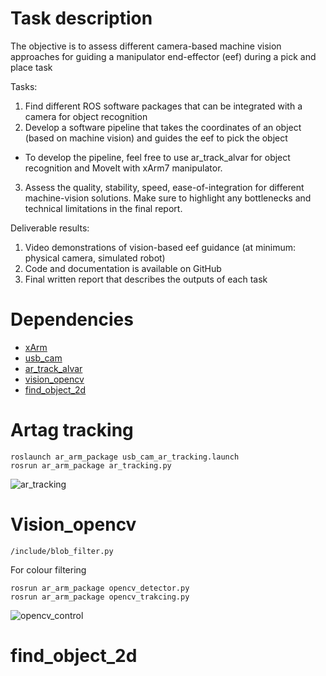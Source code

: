 <a id="top"></a>
# Task description

The objective is to assess different camera-based machine vision approaches for guiding a manipulator end-effector (eef) during a pick and place task

Tasks:
1) Find different ROS software packages that can be integrated with a camera for object recognition
2) Develop a software pipeline that takes the coordinates of an object (based on machine vision) and guides the eef to pick the object
  - To develop the pipeline, feel free to use ar_track_alvar for object recognition and MoveIt with xArm7 manipulator. 
3) Assess the quality, stability, speed, ease-of-integration for different machine-vision solutions. Make sure to highlight any bottlenecks and technical limitations in the final report. 

Deliverable results:
1) Video demonstrations of vision-based eef guidance (at minimum: physical camera, simulated robot)
2) Code and documentation is available on GitHub
3) Final written report that describes the outputs of each task



# Dependencies 
- [xArm](https://github.com/xArm-Developer/xarm_ros)
- [usb_cam](http://wiki.ros.org/usb_cam)
- [ar_track_alvar](http://wiki.ros.org/ar_track_alvar)
- [vision_opencv](http://wiki.ros.org/vision_opencv)
- [find_object_2d](http://wiki.ros.org/find_object_2d)

# Artag tracking
```
roslaunch ar_arm_package usb_cam_ar_tracking.launch
rosrun ar_arm_package ar_tracking.py
```
![ar_tracking](https://github.com/SmithSteven22/practical_experiences_in_CE/blob/ims_project/ar_control.gif)

# Vision_opencv
```
/include/blob_filter.py
```
For colour filtering
```
rosrun ar_arm_package opencv_detector.py
rosrun ar_arm_package opencv_trakcing.py
```
![opencv_control](https://github.com/SmithSteven22/practical_experiences_in_CE/blob/ims_project/opencv_control.gif)


# find_object_2d


